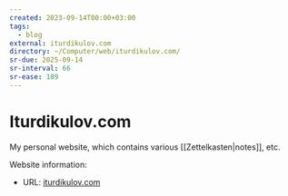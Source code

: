 ```yaml
---
created: 2023-09-14T00:00+03:00
tags:
  - blog
external: iturdikulov.com
directory: ~/Computer/web/iturdikulov.com/
sr-due: 2025-09-14
sr-interval: 66
sr-ease: 189
---
```


# Iturdikulov.com

My personal website, which contains various [[Zettelkasten|notes]], etc.

Website information:

- URL: [iturdikulov.com](https://iturdikulov.com)

